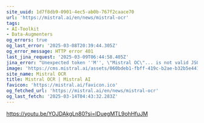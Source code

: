 ```yaml
---
site_uuid: 1d7f8db9-0901-4ec5-ab0b-767f2caace70
url: 'https://mistral.ai/en/news/mistral-ocr'
tags:
- AI-Toolkit
- Data-Augmenters
og_errors: true
og_last_error: '2025-03-08T20:39:44.305Z'
og_error_message: HTTP error 401
last_jina_request: '2025-03-09T06:44:58.405Z'
jina_error: "Unexpected token ''M'', \"Mistral OC\"... is not valid JSON"
image: 'https://cms.mistral.ai/assets/060bdeb1-fbff-419c-b2ae-b32b5e441864'
site_name: Mistral OCR
title: Mistral OCR | Mistral AI
favicon: 'https://mistral.ai/favicon.ico'
og_fetched_url: 'https://mistral.ai/en/news/mistral-ocr'
og_last_fetch: '2025-03-14T04:43:32.283Z'
---
```


https://youtu.be/YOJDAkgLn80?si=IDuegMTL9ohHfuJM
